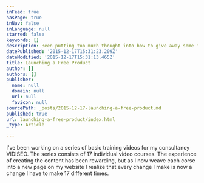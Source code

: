 ```yaml
---
inFeed: true
hasPage: true
inNav: false
inLanguage: null
starred: false
keywords: []
description: Been putting too much thought into how to give away some free training videos.
datePublished: '2015-12-17T15:31:23.209Z'
dateModified: '2015-12-17T15:31:13.465Z'
title: Launching a Free Product
author: []
authors: []
publisher:
  name: null
  domain: null
  url: null
  favicon: null
sourcePath: _posts/2015-12-17-launching-a-free-product.md
published: true
url: launching-a-free-product/index.html
_type: Article

---
```

I've been working on a series of basic training videos for my consultancy VIDISEO. The series consists of 17 individual video courses. The experience of creating the content has been rewarding, but as I now weave each corse into a new page on my website I realize that every change I make is now a change I have to make 17 different times.
